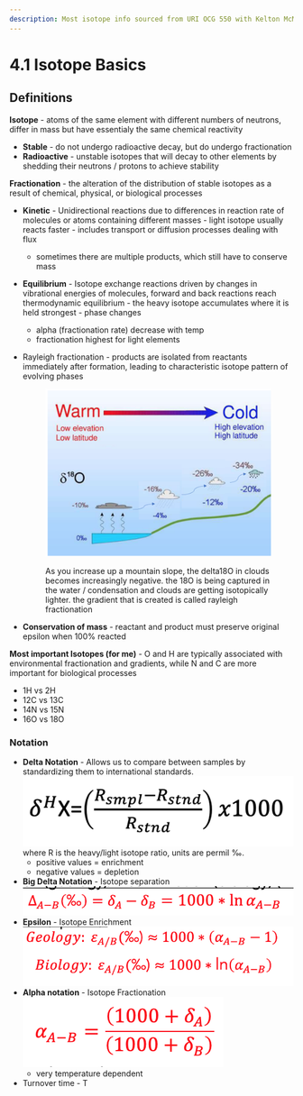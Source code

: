 ```yaml
---
description: Most isotope info sourced from URI OCG 550 with Kelton McMahon
---
```


# 4.1 Isotope Basics

## Definitions&#x20;

**Isotope** - atoms of the same element with different numbers of neutrons, differ in mass but have essentialy the same chemical reactivity&#x20;

* **Stable** - do not undergo radioactive decay, but do undergo fractionation&#x20;
* **Radioactive** - unstable isotopes that will decay to other elements by shedding their neutrons / protons to achieve stability&#x20;

**Fractionation** - the alteration of the distribution of stable isotopes as a result of chemical, physical, or biological processes

* **Kinetic** - Unidirectional reactions due to differences in reaction rate of molecules or atoms containing different masses - light isotope usually reacts faster - includes transport or diffusion processes dealing with flux&#x20;
  * sometimes there are multiple products, which still have to conserve mass&#x20;
* **Equilibrium** - Isotope exchange reactions driven by changes in vibrational energies of molecules, forward and back reactions reach thermodynamic equilibrium - the heavy isotope accumulates where it is held strongest - phase changes
  * alpha (fractionation rate) decrease with temp&#x20;
  * fractionation highest for light elements&#x20;
*   Rayleigh fractionation - products are isolated from reactants immediately after formation, leading to characteristic isotope pattern of evolving phases

    <figure><img src="../../.gitbook/assets/Screen Shot 2023-03-29 at 5.27.56 PM.png" alt=""><figcaption><p>As you increase up a mountain slope, the delta18O in clouds becomes increasingly negative. the 18O is being captured in the water / condensation and clouds are getting isotopically lighter. the gradient that is created is called rayleigh fractionation </p></figcaption></figure>
* **Conservation of mass** - reactant and product must preserve original epsilon when 100% reacted&#x20;

**Most important Isotopes (for me)** - O and H are typically associated with environmental fractionation and gradients, while N and C are more important for biological processes&#x20;

* 1H vs 2H
* 12C vs 13C
* 14N vs 15N
* 16O vs 18O

### Notation

* **Delta Notation** - Allows us to compare between samples by standardizing them to international standards. <img src="../../.gitbook/assets/Screen Shot 2023-03-29 at 5.08.43 PM.png" alt="" data-size="line"> where R is the heavy/light isotope ratio, units are permil ‰.&#x20;
  * positive values = enrichment&#x20;
  * negative values = depletion&#x20;
* **Big Delta Notation** - Isotope separation <img src="../../.gitbook/assets/Screen Shot 2023-03-29 at 5.17.12 PM.png" alt="" data-size="line">
* **Epsilon** - Isotope Enrichment <img src="../../.gitbook/assets/Screen Shot 2023-03-29 at 5.19.19 PM.png" alt="" data-size="line">
* **Alpha notation** - Isotope Fractionation <img src="../../.gitbook/assets/Screen Shot 2023-03-29 at 5.16.24 PM.png" alt="" data-size="line">
  * very temperature dependent&#x20;
* Turnover time - T&#x20;
